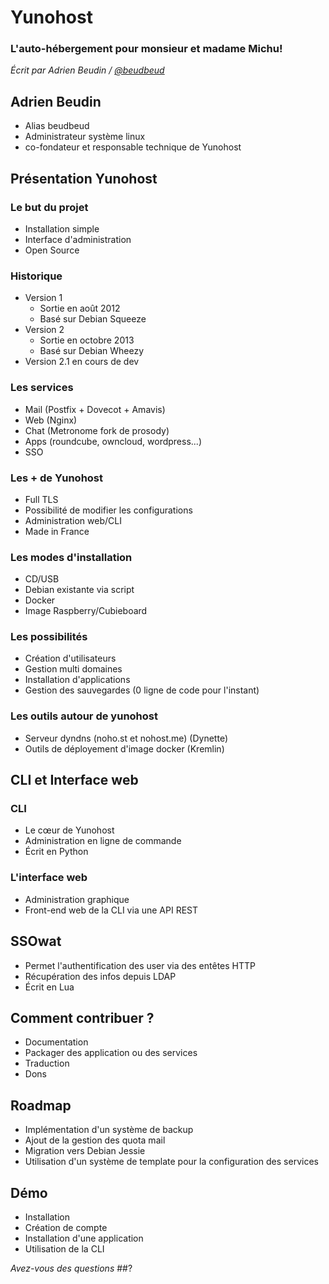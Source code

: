 # Yunohost



### L'auto-hébergement pour monsieur et madame  Michu!
_Écrit par Adrien Beudin / [@beudbeud](http://twitter.com/beudbeud)_



## Adrien Beudin
* Alias beudbeud
* Administrateur système linux
* co-fondateur et responsable technique de Yunohost


## Présentation Yunohost


### Le but du projet
* Installation simple
* Interface d'administration
* Open Source



### Historique
* Version 1 
     * Sortie en août 2012
     * Basé sur Debian Squeeze
* Version 2    
     * Sortie en octobre 2013
     * Basé sur Debian Wheezy
* Version 2.1 en cours de dev



### Les services
* Mail (Postfix + Dovecot + Amavis)
* Web (Nginx)
* Chat (Metronome fork de prosody)
* Apps (roundcube, owncloud, wordpress...)
* SSO 



### Les + de Yunohost
* Full TLS
* Possibilité de modifier les configurations
* Administration web/CLI
* Made in France



### Les modes d'installation
* CD/USB
* Debian existante via script
* Docker
* Image Raspberry/Cubieboard



### Les possibilités
* Création d'utilisateurs
* Gestion multi domaines
* Installation d'applications
* Gestion des sauvegardes (0 ligne de code pour l'instant)



### Les outils autour de yunohost
* Serveur dyndns (noho.st et nohost.me) (Dynette)
* Outils de déployement d'image docker (Kremlin)



## CLI et Interface web



### CLI
* Le cœur de Yunohost
* Administration en ligne de commande
* Écrit en Python



### L'interface web
* Administration graphique
* Front-end web de la CLI via une API REST



## SSOwat
* Permet l'authentification des user via des entêtes HTTP
* Récupération des infos depuis LDAP
* Écrit en Lua



## Comment contribuer ?
* Documentation
* Packager des application ou des services
* Traduction
* Dons



## Roadmap
* Implémentation d'un système de backup
* Ajout de la gestion des quota mail
* Migration vers Debian Jessie
* Utilisation d'un système de template pour la configuration des services



## Démo
* Installation
* Création de compte
* Installation d'une application
* Utilisation de la CLI



_Avez-vous des questions_
##?
